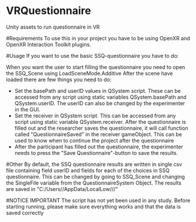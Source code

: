 # VRQuestionnaire
Unity assets to run questionnaire in VR

#Requirements
To use this in your project you have to be using OpenXR and OpenXR Interaction Toolkit plugins.

#Usage
If you want to use the basic SSQ-questionnaire you have to do:

When you want the user to start filling the questionnaire you need to open the SSQ_Scene using LoadSceneMode.Additive
After the scene have loaded there are few things you need to do:
- Set the basePath and userID values in QSystem script. These can be accessed from any script using static variables QSystem.basePath and QSystem.userID. The userID can also be changed by the experimenter in the GUI.
- Set the receiver in QSystem script. This can be accessed from any script using static variable QSystem.receiver. After the questionnaire is filled out and the researcher saves the questionnaire, it will call function called "QuestionnaireSaved" in the receiver gameObject. This can be used to know when to continue the project after the questionnaire
- After the participant has filled out the questionnaire, the experimenter needs to press the "Save Questionnaire"-button to save the results.

#Other
By default, the SSQ questionnaire results are written in single csv file containing field userID and fields for each of the choices in SSQ questionnaire. This can be changed by going to SSQ_Scene and changing the SingleFile variable from the QuestionnaireSystem Object.
The results are saved in "C:/Users/<username>/AppData/LocalLow/<ProjectName>/<basePath>/"

#NOTICE IMPORTANT
The script has not yet been used in any study. Before starting running, please make sure everything works and that the data is saved correctly
